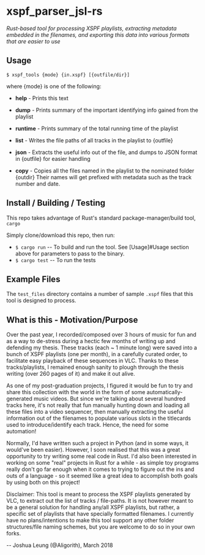 xspf_parser_jsl-rs
==================
*Rust-based tool for processing XSPF playlists, extracting metadata embedded in the filenames, and exporting this data into various formats that are easier to use*


Usage
-----

`` $ xspf_tools {mode} {in.xspf} [{outfile/dir}] ``
                  
where {mode} is one of the following:
   * **help**    -  Prints this text
   
   * **dump**    -   Prints summary of the important identifying info gained from the playlist
   * **runtime** -   Prints summary of the total running time of the playlist
   
   * **list**    -   Writes the file paths of all tracks in the playlist to {outfile}
   * **json**    -   Extracts the useful info out of the file, and dumps to JSON format
                      in {outfile} for easier handling
   
   * **copy**    -  Copies all the files named in the playlist to the nominated folder {outdir}
                     Their names will get prefixed with metadata such as the track number and date.


Install / Building / Testing
----------------------------

This repo takes advantage of Rust's standard package-manager/build tool, ``cargo``

Simply clone/download this repo, then run:
 * ``$ cargo run`` -- To build and run the tool. See [Usage]#Usage section above for parameters to pass to the binary.
 * ``$ cargo test`` -- To run the tests


Example Files
-------------

The ``test_files`` directory contains a number of sample ``.xspf`` files that this tool is designed to process.



What is this - Motivation/Purpose
---------------------------------
Over the past year, I recorded/composed over 3 hours of music for fun and as a way to de-stress during a hectic few months of writing up and defending my thesis.
These tracks (each ~ 1 minute long) were saved into a bunch of XSPF playlists (one per month), in a carefully curated order, to facilitate easy playback of these
sequences in VLC. Thanks to these tracks/playlists, I remained enough sanity to plough through the thesis writing (over 260 pages of it) and make it out alive.

As one of my post-graduation projects, I figured it would be fun to try and share this collection with the world in the form of some automatically-generated music
videos. But since we're talking about several hundred tracks here, it's not really that fun manually hunting down and loading all these files into a video sequencer,
then manually extracting the useful information out of the filenames to populate various slots in the titlecards used to introduce/identify each track. Hence, the need
for some automation!

Normally, I'd have written such a project in Python (and in some ways, it would've been easier). However, I soon realised that this was a great opportunity to try writing
some real code in Rust. I'd also been interested in working on some "real" projects in Rust for a while - as simple toy programs really don't go far enough when it comes to
trying to figure out the ins and outs of a language - so it seemed like a great idea to accomplish both goals by using both on this project!

Disclaimer: This tool is meant to process the XSPF playlists generated by VLC, to extract out the list of tracks / file-paths. It is not however meant to be a general
solution for handling any/all XSPF playlists, but rather, a specific set of playlists that have specially formatted filenames. I currently have no plans/intentions
to make this tool support any other folder structures/file naming schemes, but you are welcome to do so in your own forks.


-- Joshua Leung (@Aligorith), March 2018




